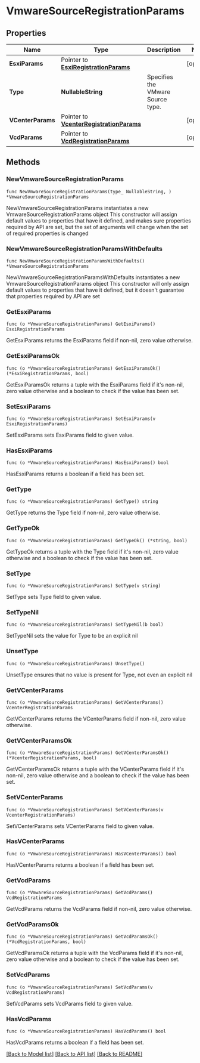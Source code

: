 # VmwareSourceRegistrationParams

## Properties

Name | Type | Description | Notes
------------ | ------------- | ------------- | -------------
**EsxiParams** | Pointer to [**EsxiRegistrationParams**](EsxiRegistrationParams.md) |  | [optional] 
**Type** | **NullableString** | Specifies the VMware Source type. | 
**VCenterParams** | Pointer to [**VcenterRegistrationParams**](VcenterRegistrationParams.md) |  | [optional] 
**VcdParams** | Pointer to [**VcdRegistrationParams**](VcdRegistrationParams.md) |  | [optional] 

## Methods

### NewVmwareSourceRegistrationParams

`func NewVmwareSourceRegistrationParams(type_ NullableString, ) *VmwareSourceRegistrationParams`

NewVmwareSourceRegistrationParams instantiates a new VmwareSourceRegistrationParams object
This constructor will assign default values to properties that have it defined,
and makes sure properties required by API are set, but the set of arguments
will change when the set of required properties is changed

### NewVmwareSourceRegistrationParamsWithDefaults

`func NewVmwareSourceRegistrationParamsWithDefaults() *VmwareSourceRegistrationParams`

NewVmwareSourceRegistrationParamsWithDefaults instantiates a new VmwareSourceRegistrationParams object
This constructor will only assign default values to properties that have it defined,
but it doesn't guarantee that properties required by API are set

### GetEsxiParams

`func (o *VmwareSourceRegistrationParams) GetEsxiParams() EsxiRegistrationParams`

GetEsxiParams returns the EsxiParams field if non-nil, zero value otherwise.

### GetEsxiParamsOk

`func (o *VmwareSourceRegistrationParams) GetEsxiParamsOk() (*EsxiRegistrationParams, bool)`

GetEsxiParamsOk returns a tuple with the EsxiParams field if it's non-nil, zero value otherwise
and a boolean to check if the value has been set.

### SetEsxiParams

`func (o *VmwareSourceRegistrationParams) SetEsxiParams(v EsxiRegistrationParams)`

SetEsxiParams sets EsxiParams field to given value.

### HasEsxiParams

`func (o *VmwareSourceRegistrationParams) HasEsxiParams() bool`

HasEsxiParams returns a boolean if a field has been set.

### GetType

`func (o *VmwareSourceRegistrationParams) GetType() string`

GetType returns the Type field if non-nil, zero value otherwise.

### GetTypeOk

`func (o *VmwareSourceRegistrationParams) GetTypeOk() (*string, bool)`

GetTypeOk returns a tuple with the Type field if it's non-nil, zero value otherwise
and a boolean to check if the value has been set.

### SetType

`func (o *VmwareSourceRegistrationParams) SetType(v string)`

SetType sets Type field to given value.


### SetTypeNil

`func (o *VmwareSourceRegistrationParams) SetTypeNil(b bool)`

 SetTypeNil sets the value for Type to be an explicit nil

### UnsetType
`func (o *VmwareSourceRegistrationParams) UnsetType()`

UnsetType ensures that no value is present for Type, not even an explicit nil
### GetVCenterParams

`func (o *VmwareSourceRegistrationParams) GetVCenterParams() VcenterRegistrationParams`

GetVCenterParams returns the VCenterParams field if non-nil, zero value otherwise.

### GetVCenterParamsOk

`func (o *VmwareSourceRegistrationParams) GetVCenterParamsOk() (*VcenterRegistrationParams, bool)`

GetVCenterParamsOk returns a tuple with the VCenterParams field if it's non-nil, zero value otherwise
and a boolean to check if the value has been set.

### SetVCenterParams

`func (o *VmwareSourceRegistrationParams) SetVCenterParams(v VcenterRegistrationParams)`

SetVCenterParams sets VCenterParams field to given value.

### HasVCenterParams

`func (o *VmwareSourceRegistrationParams) HasVCenterParams() bool`

HasVCenterParams returns a boolean if a field has been set.

### GetVcdParams

`func (o *VmwareSourceRegistrationParams) GetVcdParams() VcdRegistrationParams`

GetVcdParams returns the VcdParams field if non-nil, zero value otherwise.

### GetVcdParamsOk

`func (o *VmwareSourceRegistrationParams) GetVcdParamsOk() (*VcdRegistrationParams, bool)`

GetVcdParamsOk returns a tuple with the VcdParams field if it's non-nil, zero value otherwise
and a boolean to check if the value has been set.

### SetVcdParams

`func (o *VmwareSourceRegistrationParams) SetVcdParams(v VcdRegistrationParams)`

SetVcdParams sets VcdParams field to given value.

### HasVcdParams

`func (o *VmwareSourceRegistrationParams) HasVcdParams() bool`

HasVcdParams returns a boolean if a field has been set.


[[Back to Model list]](../README.md#documentation-for-models) [[Back to API list]](../README.md#documentation-for-api-endpoints) [[Back to README]](../README.md)


